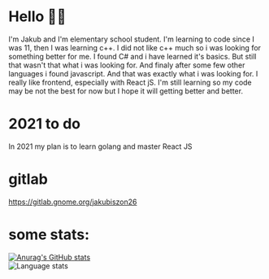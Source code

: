 # Hello 👋🏻
I'm Jakub and I'm elementary school student.
I'm learning to code since I was 11, then I was learning c++. I did not like c++ much so i was looking for something better for me. I found C# and i have learned it's basics. But still that wasn't that what i was looking for. And finaly after some few other languages i found javascript. And that was exactly what i was looking for. I really like frontend, especially with React jS. I'm still learning so my code may be not the best for now but I hope it will getting better and better.
# 2021 to do
In 2021 my plan is to learn golang and master React JS 
# gitlab
https://gitlab.gnome.org/jakubiszon26
# some stats:
[![Anurag's GitHub stats](https://github-readme-stats.vercel.app/api?username=jakubiszon26&show_icons=true&count_private=true)](https://github.com/anuraghazra/github-readme-stats)
<br />
![Language stats](https://github-readme-stats.vercel.app/api/top-langs/?username=jakubiszon26&layout=compact&count_private=true)

